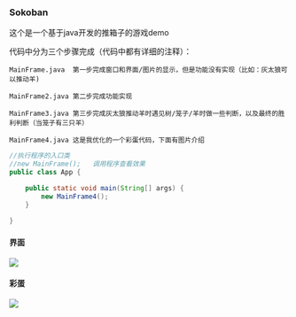 ### Sokoban

这个是一个基于java开发的推箱子的游戏demo 

代码中分为三个步骤完成（代码中都有详细的注释）：  

	MainFrame.java  第一步完成窗口和界面/图片的显示，但是功能没有实现（比如：灰太狼可以推动羊)  
	
	MainFrame2.java 第二步完成功能实现  
	
	MainFrame3.java 第三步完成灰太狼推动羊时遇见树/笼子/羊时做一些判断，以及最终的胜利判断（当笼子有三只羊）  
	
	MainFrame4.java 这是我优化的一个彩蛋代码，下面有图片介绍

```java
//执行程序的入口类
//new MainFrame();   调用程序查看效果
public class App {

	public static void main(String[] args) {
		new MainFrame4();		
	}
	
}
```
#### 界面
<img src="https://github.com/MrRice1202/Sokoban/blob/master/doc/2018-05-10_161833.png"/>

#### 彩蛋
<img src="https://github.com/MrRice1202/Sokoban/blob/master/doc/2018-05-10_161943.png"/> 

